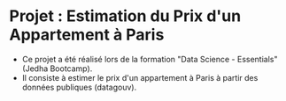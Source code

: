 # Projet : Estimation du Prix d'un Appartement à Paris

* Ce projet a été réalisé lors de la formation "Data Science - Essentials" (Jedha Bootcamp).
* Il consiste à estimer le prix d'un appartement à Paris à partir des données publiques (datagouv).
